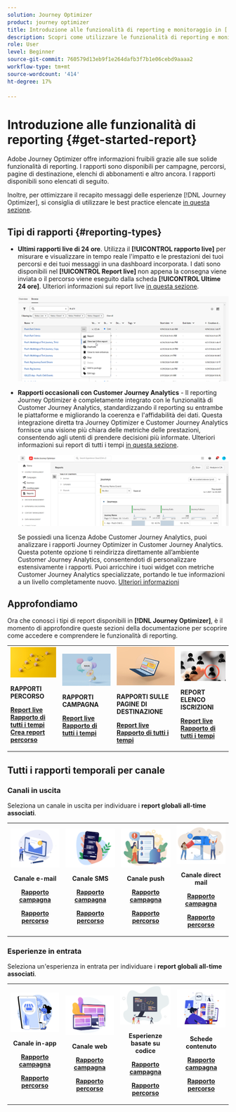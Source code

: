 ```yaml
---
solution: Journey Optimizer
product: journey optimizer
title: Introduzione alle funzionalità di reporting e monitoraggio in [!DNL Adobe Journey Optimizer]
description: Scopri come utilizzare le funzionalità di reporting e monitoraggio di  [!DNL Adobe Journey Optimizer] .
role: User
level: Beginner
source-git-commit: 760579d13eb9f1e264dafb3f7b1e06cebd9aaaa2
workflow-type: tm+mt
source-wordcount: '414'
ht-degree: 17%

---
```


# Introduzione alle funzionalità di reporting {#get-started-report}

Adobe Journey Optimizer offre informazioni fruibili grazie alle sue solide funzionalità di reporting. I rapporti sono disponibili per campagne, percorsi, pagine di destinazione, elenchi di abbonamenti e altro ancora. I rapporti disponibili sono elencati di seguito.

Inoltre, per ottimizzare il recapito messaggi delle esperienze [!DNL Journey Optimizer], si consiglia di utilizzare le best practice elencate [in questa sezione](deliverability.md).


## Tipi di rapporti {#reporting-types}

* **Ultimi rapporti live di 24 ore**. Utilizza il **[!UICONTROL rapporto live]** per misurare e visualizzare in tempo reale l&#39;impatto e le prestazioni dei tuoi percorsi e dei tuoi messaggi in una dashboard incorporata. I dati sono disponibili nel **[!UICONTROL Report live]** non appena la consegna viene inviata o il percorso viene eseguito dalla scheda **[!UICONTROL Ultime 24 ore]**. Ulteriori informazioni sui report live [in questa sezione](live-report.md).

  ![](assets/report_journey.png)


* **Rapporti occasionali con Customer Journey Analytics** - Il reporting Journey Optimizer è completamente integrato con le funzionalità di Customer Journey Analytics, standardizzando il reporting su entrambe le piattaforme e migliorando la coerenza e l&#39;affidabilità dei dati. Questa integrazione diretta tra Journey Optimizer e Customer Journey Analytics fornisce una visione più chiara delle metriche delle prestazioni, consentendo agli utenti di prendere decisioni più informate. Ulteriori informazioni sui report di tutti i tempi [in questa sezione](report-gs-cja.md).

  ![](assets/gs-cja-report-1.png)

  Se possiedi una licenza Adobe Customer Journey Analytics, puoi analizzare i rapporti Journey Optimizer in Customer Journey Analytics. Questa potente opzione ti reindirizza direttamente all’ambiente Customer Journey Analytics, consentendoti di personalizzare estensivamente i rapporti. Puoi arricchire i tuoi widget con metriche Customer Journey Analytics specializzate, portando le tue informazioni a un livello completamente nuovo. [Ulteriori informazioni](report-cja-manage.md)


## Approfondiamo

Ora che conosci i tipi di report disponibili in **[!DNL Journey Optimizer]**, è il momento di approfondire queste sezioni della documentazione per scoprire come accedere e comprendere le funzionalità di reporting.


<table style="table-layout:fixed"><tr style="border: 0;">
<td>
<img alt="Rapporti sul percorso" src="../assets/do-not-localize/start-journey.jpeg">
<div>
<p><strong>RAPPORTI PERCORSO</strong></p>
</div>
<div>
<a href="journey-live-report.md"><strong>Report live</strong></a>
</div>
<div>
<a href="journey-global-report-cja.md"><strong>Rapporto di tutti i tempi</strong></a>
</div>
<div>
<a href="sharing-overview.md"><strong>Crea report percorso</strong></a>
</div>
<p>
<p>
</td>
<td>
<img alt="Rapporti sulla campagna" src="../assets/do-not-localize/start-campaign.jpeg">
<div>
<p><strong>RAPPORTI CAMPAGNA</strong></p>
</div>
<div>
<a href="campaign-live-report.md"><strong>Report live</strong></a>
</div>
<div>
<a href="campaign-global-report-cja.md"><strong>Rapporto di tutti i tempi</strong></a>
</div>
<p>
<p>
</td>
<td>
<img alt="Rapporti sulla pagina di destinazione" src="../assets/do-not-localize/start-interface.jpeg">
<div>
<p><strong>RAPPORTI SULLE PAGINE DI DESTINAZIONE</strong></p>
</div>
<div>
<a href="lp-report-live.md"><strong>Report live</strong></a>
</div>
<div>
<a href="lp-report-global-cja.md"><strong>Rapporto di tutti i tempi</strong></a>
</div>
<p>
<p>
</td>
<td>
<img alt="Rapporti sull’elenco delle iscrizioni" src="../assets/do-not-localize/role.jpg">
<div>
<p><strong>REPORT ELENCO ISCRIZIONI</strong></p>
</div>
<div>
<a href="subscription-report-live.md"><strong>Report live</strong></a>
</div>
<div>
<a href="subscription-report-global-cja.md"><strong>Rapporto di tutti i tempi</strong></a>
</div>
<p>
<p>
</td>
</tr></table>

## Tutti i rapporti temporali per canale

### Canali in uscita

Seleziona un canale in uscita per individuare i **report globali all-time associati**.

<table style="table-layout:fixed"><tr style="border: 0;">
<td><img alt="e-mail" src="../channels/assets/do-not-localize/email.png">
<div align="center"><p><strong>Canale e-mail</strong></p><p><a href="campaign-global-report-cja-email.md"><strong>Rapporto campagna</strong></a></p><p><a href="journey-global-report-cja-email.md"><strong>Rapporto percorso</strong></a></p></div></td>
<td><a href="campaign-global-report-cja-sms.md"><img alt="SMS" src="../channels/assets/do-not-localize/sms.png"></a>
<div align="center"><p><strong>Canale SMS</strong></p><p><a href="campaign-global-report-cja-sms.md"><strong>Rapporto campagna</strong></a></p><p><a href="journey-global-report-cja-sms.md"><strong>Rapporto percorso</strong></a></p></div></td>
<td><a href="campaign-global-report-cja-push.md"><img alt="push" src="../channels/assets/do-not-localize/push.png"></a>
<div align="center"><p><strong>Canale push</strong></p><p><a href="campaign-global-report-cja-push.md"><strong>Rapporto campagna</strong></a></p><p><a href="journey-global-report-cja-push.md"><strong>Rapporto percorso</strong></a></p></div></td>
<td><a href="campaign-global-report-cja-direct.md"><img alt="direct mail" src="../channels/assets/do-not-localize/direct-mail.jpg"></a>
<div align="center"><p><strong>Canale direct mail</strong></p><p><a href="campaign-global-report-cja-direct.md"><strong>Rapporto campagna</strong></a></p><p><a href="journey-global-report-cja-direct.md"><strong>Rapporto percorso</strong></a></p></div></td>
</tr></table>

### Esperienze in entrata

Seleziona un&#39;esperienza in entrata per individuare i **report globali all-time associati**.

<table style="table-layout:fixed"><tr style="border: 0;">
<td><img alt="in-app" src="../channels/assets/do-not-localize/inapp.jpg">
<div align="center"><p><strong>Canale in-app</strong></p><p><a href="campaign-global-report-cja-inapp.md"><strong>Rapporto campagna</strong></a></p><p><a href="journey-global-report-cja-inapp.md"><strong>Rapporto percorso</strong></a></p></div></td>
<td><p><img alt="web" src="../channels/assets/do-not-localize/web.jpg"></p>
<div align="center"><p><strong>Canale web</strong></p><p><a href="campaign-global-report-cja-web.md"><strong>Rapporto campagna</strong></a></p><p><a href="journey-global-report-cja-web.md"><strong>Rapporto percorso</strong></a></p></div></td>
<td><img alt="esperienza basata su codice" src="../channels/assets/do-not-localize/code.png">
<div align="center"><p><strong>Esperienze basate su codice</strong></p><p><a href="campaign-global-report-cja-code.md"><strong>Rapporto campagna</strong></a></p><p><a href="campaign-global-report-cja-code.md"><strong>Rapporto percorso</strong></a></p></div></td>
<td><img alt="schede contenuto" src="../channels/assets/do-not-localize/cards.png">
<div align="center"><p><strong>Schede contenuto</strong></p><p><a href="campaign-global-report-cja-content.md"><strong>Rapporto campagna</strong></a></p><p><a href="journey-global-report-cja-content.md"><strong>Rapporto percorso</strong></a></p></div></td>
</tr></table>

